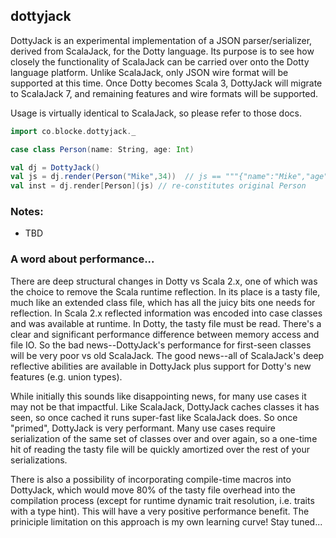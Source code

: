 ## dottyjack

DottyJack is an experimental implementation of a JSON parser/serializer, derived from ScalaJack, for the Dotty language.  Its purpose is to see how closely the functionality of ScalaJack can be carried over onto the Dotty language platform.  Unlike ScalaJack, only JSON wire format will be supported at this time.  Once Dotty becomes Scala 3, DottyJack will migrate to ScalaJack 7, and remaining features and wire formats will be supported.

Usage is virtually identical to ScalaJack, so please refer to those docs.

```scala
import co.blocke.dottyjack._

case class Person(name: String, age: Int)

val dj = DottyJack()
val js = dj.render(Person("Mike",34))  // js == """{"name":"Mike","age":34}"""
val inst = dj.render[Person](js) // re-constitutes original Person
```


### Notes:

* TBD


### A word about performance...
There are deep structural changes in Dotty vs Scala 2.x, one of which was the choice to remove the Scala runtime reflection.  In its place is a tasty file, much like an extended class file, which has all the juicy bits one needs for reflection.  In Scala 2.x reflected information was encoded into case classes and was available at runtime.  In Dotty, the tasty file must be read.  There's a clear and significant performance difference between memory access and file IO.  So the bad news--DottyJack's performance for first-seen classes will be very poor vs old ScalaJack.  The good news--all of ScalaJack's deep reflective abilities are available in DottyJack plus support for Dotty's new features (e.g. union types).

While initially this sounds like disappointing news, for many use cases it may not be that impactful.  Like ScalaJack, DottyJack caches classes it has seen, so once cached it runs super-fast like ScalaJack does.  So once "primed", DottyJack is very performant.  Many use cases require serialization of the same set of classes over and over again, so a one-time hit of reading the tasty file will be quickly amortized over the rest of your serializations.

There is also a possibility of incorporating compile-time macros into DottyJack, which would move 80% of the tasty file overhead into the compilation process (except for runtime dynamic trait resolution, i.e. traits with a type hint).  This will have a very positive performance benefit.  The priniciple limitation on this approach is my own learning curve!  Stay tuned...